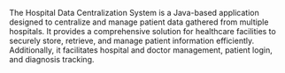 The Hospital Data Centralization System is a Java-based application designed to centralize and manage patient data gathered from multiple hospitals. It provides a comprehensive solution for healthcare facilities to securely store, retrieve, and manage patient information efficiently. Additionally, it facilitates hospital and doctor management, patient login, and diagnosis tracking.
